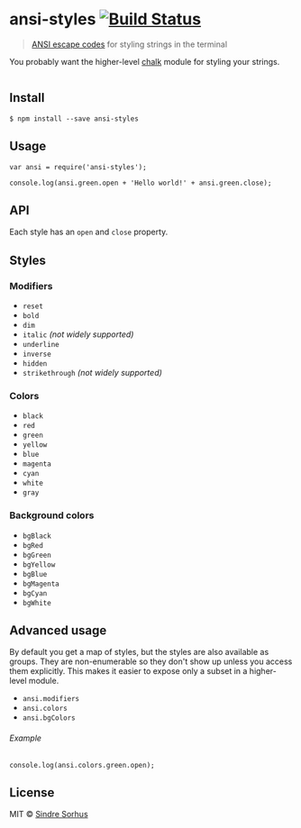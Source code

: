 <h1 id="ansi-styles-%21build-status">ansi-styles <a href="https://travis-ci.org/chalk/ansi-styles"><img src="https://travis-ci.org/chalk/ansi-styles.svg?branch=master" alt="Build Status" /></a></h1>

<blockquote>
  <p><a href="http://en.wikipedia.org/wiki/ANSI_escape_code#Colors_and_Styles">ANSI escape codes</a> for styling strings in the terminal</p>
</blockquote>

<p>You probably want the higher-level <a href="https://github.com/chalk/chalk">chalk</a> module for styling your strings.</p>

<p><img src="screenshot.png" alt="" /></p>

<h2 id="install">Install</h2>

<pre><code>$ npm install --save ansi-styles
</code></pre>

<h2 id="usage">Usage</h2>

<pre><code class="js">var ansi = require('ansi-styles');

console.log(ansi.green.open + 'Hello world!' + ansi.green.close);
</code></pre>

<h2 id="api">API</h2>

<p>Each style has an <code>open</code> and <code>close</code> property.</p>

<h2 id="styles">Styles</h2>

<h3 id="modifiers">Modifiers</h3>

<ul>
<li><code>reset</code></li>
<li><code>bold</code></li>
<li><code>dim</code></li>
<li><code>italic</code> <em>(not widely supported)</em></li>
<li><code>underline</code></li>
<li><code>inverse</code></li>
<li><code>hidden</code></li>
<li><code>strikethrough</code> <em>(not widely supported)</em></li>
</ul>

<h3 id="colors">Colors</h3>

<ul>
<li><code>black</code></li>
<li><code>red</code></li>
<li><code>green</code></li>
<li><code>yellow</code></li>
<li><code>blue</code></li>
<li><code>magenta</code></li>
<li><code>cyan</code></li>
<li><code>white</code></li>
<li><code>gray</code></li>
</ul>

<h3 id="background-colors">Background colors</h3>

<ul>
<li><code>bgBlack</code></li>
<li><code>bgRed</code></li>
<li><code>bgGreen</code></li>
<li><code>bgYellow</code></li>
<li><code>bgBlue</code></li>
<li><code>bgMagenta</code></li>
<li><code>bgCyan</code></li>
<li><code>bgWhite</code></li>
</ul>

<h2 id="advanced-usage">Advanced usage</h2>

<p>By default you get a map of styles, but the styles are also available as groups. They are non-enumerable so they don't show up unless you access them explicitly. This makes it easier to expose only a subset in a higher-level module.</p>

<ul>
<li><code>ansi.modifiers</code></li>
<li><code>ansi.colors</code></li>
<li><code>ansi.bgColors</code></li>
</ul>

<h6 id="example">Example</h6>

<pre><code class="js">console.log(ansi.colors.green.open);
</code></pre>

<h2 id="license">License</h2>

<p>MIT © <a href="http://sindresorhus.com">Sindre Sorhus</a></p>
